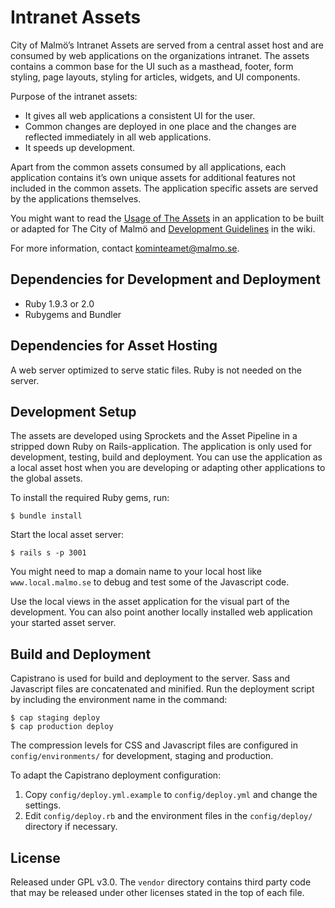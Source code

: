 Intranet Assets
===============
City of Malmö’s Intranet Assets are served from a central asset host and are consumed by web applications on the organizations intranet. The assets contains a common base for the UI such as a masthead, footer, form styling, page layouts, styling for articles, widgets, and UI components.

Purpose of the intranet assets:

* It gives all web applications a consistent UI for the user.
* Common changes are deployed in one place and the changes are reflected immediately in all web applications.
* It speeds up development.

Apart from the common assets consumed by all applications, each application contains it’s own unique assets for additional features not included in the common assets. The application specific assets are served by the applications themselves.

You might want to read the [Usage of The Assets](https://github.com/malmostad/intranet-assets/wiki/Usage-of-The-Assets) in an application to be built or adapted for The City of Malmö and [Development Guidelines](https://github.com/malmostad/intranet-assets/wiki/Development-Guidelines) in the wiki.

For more information, contact kominteamet@malmo.se.

## Dependencies for Development and Deployment
* Ruby 1.9.3 or 2.0
* Rubygems and Bundler

## Dependencies for Asset Hosting
A web server optimized to serve static files. Ruby is not needed on the server.

## Development Setup
The assets are developed using Sprockets and the Asset Pipeline in a stripped down Ruby on Rails-application. The application is only used for development, testing, build and deployment. You can use the application as a local asset host when you are developing or adapting other applications to the global assets.

To install the required Ruby gems, run:

```
$ bundle install
```

Start the local asset server:

```
$ rails s -p 3001
```

You might need to map a domain name to your local host like `www.local.malmo.se` to debug and test some of the Javascript code.

Use the local views in the asset application for the visual part of the development. You can also point another locally installed web application your started asset server.

## Build and Deployment
Capistrano is used for build and deployment to the server. Sass and Javascript files are concatenated and minified. Run the deployment script by including the environment name in the command:

```
$ cap staging deploy
$ cap production deploy
```

The compression levels for CSS and Javascript files are configured in `config/environments/` for development, staging and production.

To adapt the Capistrano deployment configuration:

1. Copy `config/deploy.yml.example` to `config/deploy.yml` and change the settings.
2. Edit `config/deploy.rb` and the environment files in the `config/deploy/` directory if necessary.

## License
Released under GPL v3.0. The `vendor` directory contains third party code that may be released under other licenses stated in the top of each file.
